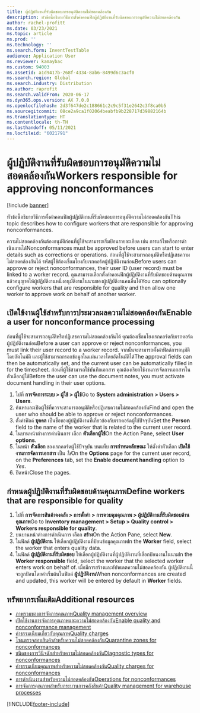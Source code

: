 ```yaml
---
title: ผู้ปฏิบัติงานที่รับผิดชอบการอนุมัติความไม่สอดคล้องกัน
description: หัวข้อนี้อธิบายวิธีการตั้งค่าคอนฟิกผู้ปฏิบัติงานที่รับผิดชอบการอนุมัติความไม่สอดคล้องกัน
author: rachel-profitt
ms.date: 03/23/2021
ms.topic: article
ms.prod: ''
ms.technology: ''
ms.search.form: InventTestTable
audience: Application User
ms.reviewer: kamaybac
ms.custom: 94003
ms.assetid: a1d9417b-268f-4334-8ab6-8499d6c3acf0
ms.search.region: Global
ms.search.industry: Distribution
ms.author: raprofit
ms.search.validFrom: 2020-06-17
ms.dyn365.ops.version: AX 7.0.0
ms.openlocfilehash: 2d3f647de2c188661c2c9c5f31e2642c3f8ca0b5
ms.sourcegitcommit: 08ce2a9ca1f02064beabfb9b228717d39882164b
ms.translationtype: HT
ms.contentlocale: th-TH
ms.lasthandoff: 05/11/2021
ms.locfileid: "6021791"
---
```

# <a name="workers-responsible-for-approving-nonconformances"></a><span data-ttu-id="cd5f8-103">ผู้ปฏิบัติงานที่รับผิดชอบการอนุมัติความไม่สอดคล้องกัน</span><span class="sxs-lookup"><span data-stu-id="cd5f8-103">Workers responsible for approving nonconformances</span></span>

[!include [banner](../includes/banner.md)]

<span data-ttu-id="cd5f8-104">หัวข้อนี้อธิบายวิธีการตั้งค่าคอนฟิกผู้ปฏิบัติงานที่รับผิดชอบการอนุมัติความไม่สอดคล้องกัน</span><span class="sxs-lookup"><span data-stu-id="cd5f8-104">This topic describes how to configure workers that are responsible for approving nonconformances.</span></span>

<span data-ttu-id="cd5f8-105">ความไม่สอดคล้องกันต้องอนุมัติก่อนที่ผู้ใช้จะสามารถเริ่มป้อนรายละเอียด เช่น การแก้ไขหรือการดําเนินงานได้</span><span class="sxs-lookup"><span data-stu-id="cd5f8-105">Nonconformances must be approved before users can start to enter details such as corrections or operations.</span></span> <span data-ttu-id="cd5f8-106">ก่อนที่ผู้ใช้จะสามารถอนุมัติหรือปฏิเสธความไม่สอดคล้องกันได้ รหัสผู้ใช้ต้องเชื่อมโยงกับเรกคอร์ดผู้ปฏิบัติงานก่อน</span><span class="sxs-lookup"><span data-stu-id="cd5f8-106">Before users can approve or reject nonconformances, their user ID (user record) must be linked to a worker record.</span></span> <span data-ttu-id="cd5f8-107">คุณสามารถเลือกตั้งค่าคอนฟิกผู้ปฏิบัติงานที่รับผิดชอบด้านคุณภาพ แล้วอนุญาตให้ผู้ปฏิบัติงานหนึ่งอนุมัติงานในนามของผู้ปฏิบัติงานคนอื่นได้</span><span class="sxs-lookup"><span data-stu-id="cd5f8-107">You can optionally configure workers that are responsible for quality and then allow one worker to approve work on behalf of another worker.</span></span>

## <a name="enable-a-user-for-nonconformance-processing"></a><span data-ttu-id="cd5f8-108">เปิดใช้งานผู้ใช้สำหรับการประมวลผลความไม่สอดคล้องกัน</span><span class="sxs-lookup"><span data-stu-id="cd5f8-108">Enable a user for nonconformance processing</span></span>

<span data-ttu-id="cd5f8-109">ก่อนที่ผู้ใช้จะสามารถอนุมัติหรือปฏิเสธความไม่สอดคล้องกันได้ คุณต้องเชื่อมโยงเรกคอร์ดกับเรกคอร์ดผู้ปฏิบัติงานก่อน</span><span class="sxs-lookup"><span data-stu-id="cd5f8-109">Before a user can approve or reject nonconformances, you must link their user record to a worker record.</span></span> <span data-ttu-id="cd5f8-110">จากนั้นจะสามารถตั้งค่าฟิลด์การอนุมัติโดยอัตโนมัติ และผู้ใช้สามารถกรอกข้อมูลในแผ่นเวลาโดยอัตโนมัติได้</span><span class="sxs-lookup"><span data-stu-id="cd5f8-110">The approval fields can then be automatically set, and the current user can be automatically filled in for the timesheet.</span></span> <span data-ttu-id="cd5f8-111">ก่อนที่ผู้ใช้สามารถใช้บันทึกเอกสาร คุณต้องเรียกใช้งานการจัดการเอกสารในตัวเลือกผู้ใช้</span><span class="sxs-lookup"><span data-stu-id="cd5f8-111">Before the user can use the document notes, you must activate document handling in their user options.</span></span>

1. <span data-ttu-id="cd5f8-112">ไปที่ **การจัดการระบบ \> ผู้ใช้ \> ผู้ใช้**</span><span class="sxs-lookup"><span data-stu-id="cd5f8-112">Go to **System administration \> Users \> Users**.</span></span>
1. <span data-ttu-id="cd5f8-113">ค้นหาและเปิดผู้ใช้ที่ควรจะสามารถอนุมัติหรือปฏิเสธความไม่สอดคล้องกัน</span><span class="sxs-lookup"><span data-stu-id="cd5f8-113">Find and open the user who should be able to approve or reject nonconformances.</span></span>
1. <span data-ttu-id="cd5f8-114">ตั้งค่าฟิลด์ **บุคคล** เป็นชื่อของผู้ปฏิบัติงานที่เกี่ยวข้องกับเรกคอร์ดผู้ใช้ปัจจุบัน</span><span class="sxs-lookup"><span data-stu-id="cd5f8-114">Set the **Person** field to the name of the worker that is related to the current user record.</span></span>
1. <span data-ttu-id="cd5f8-115">ในบานหน้าต่างการดำเนินการ เลือก **ตัวเลือกผู้ใช้**</span><span class="sxs-lookup"><span data-stu-id="cd5f8-115">On the Action Pane, select **User options**.</span></span>
1. <span data-ttu-id="cd5f8-116">ในหน้า **ตัวเลือก** ของเรกคอร์ดผู้ใช้ปัจจุบัน บนแท็บ **การกำหนดลักษณะ** ให้ตั้งค่าตัวเลือก **เปิดใช้งานการจัดการเอกสาร** เป็น *ใช่*</span><span class="sxs-lookup"><span data-stu-id="cd5f8-116">On the **Options** page for the current user record, on the **Preferences** tab, set the **Enable document handling** option to *Yes*.</span></span>
1. <span data-ttu-id="cd5f8-117">ปิดหน้า</span><span class="sxs-lookup"><span data-stu-id="cd5f8-117">Close the pages.</span></span>

## <a name="define-workers-that-are-responsible-for-quality"></a><span data-ttu-id="cd5f8-118">กําหนดผู้ปฏิบัติงานที่รับผิดชอบด้านคุณภาพ</span><span class="sxs-lookup"><span data-stu-id="cd5f8-118">Define workers that are responsible for quality</span></span>

1. <span data-ttu-id="cd5f8-119">ไปที่ **การจัดการสินค้าคงคลัง \> การตั้งค่า \> การควบคุมคุณภาพ \> ผู้ปฏิบัติงานที่รับผิดชอบด้านคุณภาพ**</span><span class="sxs-lookup"><span data-stu-id="cd5f8-119">Go to **Inventory management \> Setup \> Quality control \> Workers responsible for quality**.</span></span>
2. <span data-ttu-id="cd5f8-120">บนบานหน้าต่างการดำเนินการ เลือก **สร้าง**</span><span class="sxs-lookup"><span data-stu-id="cd5f8-120">On the Action Pane, select **New**.</span></span>
3. <span data-ttu-id="cd5f8-121">ในฟิลด์ **ผู้ปฏิบัติงาน** ให้เลือกผู้ปฏิบัติงานที่ป้อนข้อมูลคุณภาพ</span><span class="sxs-lookup"><span data-stu-id="cd5f8-121">In the **Worker** field, select the worker that enters quality data.</span></span>
4. <span data-ttu-id="cd5f8-122">ในฟิลด์ **ผู้ปฏิบัติงานที่รับผิดชอบ** ให้เลือกผู้ปฏิบัติงานที่ผู้ปฏิบัติงานที่เลือกป้อนงานในนาม</span><span class="sxs-lookup"><span data-stu-id="cd5f8-122">In the **Worker responsible** field, select the worker that the selected worker enters work on behalf of.</span></span> <span data-ttu-id="cd5f8-123">เมื่อมีการสร้างและอัปพเดตความไม่สอดคล้องกัน ผู้ปฏิบัติงานนี้จะถูกป้อนโดยค่าเริ่มต้นในฟิลด์ **ผู้ปฏิบัติงาน**</span><span class="sxs-lookup"><span data-stu-id="cd5f8-123">When nonconformances are created and updated, this worker will be entered by default in **Worker** fields.</span></span>

## <a name="additional-resources"></a><span data-ttu-id="cd5f8-124">ทรัพยากรเพิ่มเติม</span><span class="sxs-lookup"><span data-stu-id="cd5f8-124">Additional resources</span></span>

- [<span data-ttu-id="cd5f8-125">ภาพรวมของการจัดการคุณภาพ</span><span class="sxs-lookup"><span data-stu-id="cd5f8-125">Quality management overview</span></span>](quality-management-processes.md)
- [<span data-ttu-id="cd5f8-126">เปิดใช้งานการจัดการคุณภาพและความไม่สอดคล้องกัน</span><span class="sxs-lookup"><span data-stu-id="cd5f8-126">Enable quality and nonconformance management</span></span>](enable-quality-management.md)
- [<span data-ttu-id="cd5f8-127">ค่าธรรมเนียมเกี่ยวกับคุณภาพ</span><span class="sxs-lookup"><span data-stu-id="cd5f8-127">Quality charges</span></span>](quality-charges.md)
- [<span data-ttu-id="cd5f8-128">โซนตรวจสอบสินค้าสำหรับความไม่สอดคล้องกัน</span><span class="sxs-lookup"><span data-stu-id="cd5f8-128">Quarantine zones for nonconformances</span></span>](quality-quarantine-zones.md)
- [<span data-ttu-id="cd5f8-129">ชนิดของการวินิจฉัยสำหรับความไม่สอดคล้องกัน</span><span class="sxs-lookup"><span data-stu-id="cd5f8-129">Diagnostic types for nonconformances</span></span>](quality-diagnostic-types.md)
- [<span data-ttu-id="cd5f8-130">ค่าธรรมเนียมคุณภาพสำหรับความไม่สอดคล้องกัน</span><span class="sxs-lookup"><span data-stu-id="cd5f8-130">Quality charges for nonconformances</span></span>](quality-charges.md)
- [<span data-ttu-id="cd5f8-131">การดำเนินงานสำหรับความไม่สอดคล้องกัน</span><span class="sxs-lookup"><span data-stu-id="cd5f8-131">Operations for nonconformances</span></span>](quality-operations.md)
- [<span data-ttu-id="cd5f8-132">การจัดการคุณภาพสำหรับกระบวนการคลังสินค้า</span><span class="sxs-lookup"><span data-stu-id="cd5f8-132">Quality management for warehouse processes</span></span>](quality-management-for-warehouses-processes.md)

[!INCLUDE[footer-include](../../includes/footer-banner.md)]
